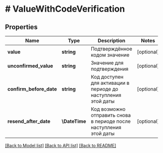 # # ValueWithCodeVerification

## Properties

Name | Type | Description | Notes
------------ | ------------- | ------------- | -------------
**value** | **string** | Подтверждённое кодом значение | [optional]
**unconfirmed_value** | **string** | Значение для подтверждения | [optional]
**confirm_before_date** | **string** | Код доступен для активации в периоде до наступления этой даты | [optional]
**resend_after_date** | **\DateTime** | Код возможно отправить снова в периоде после наступления этой даты | [optional]

[[Back to Model list]](../../README.md#models) [[Back to API list]](../../README.md#endpoints) [[Back to README]](../../README.md)
